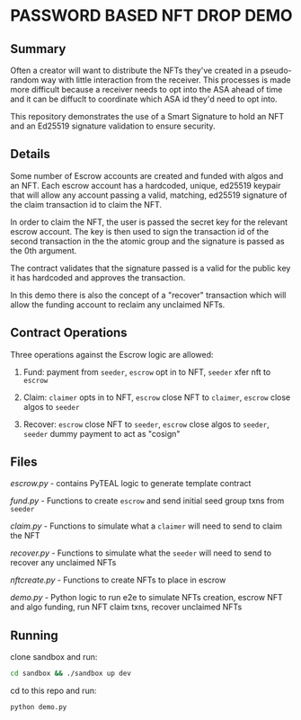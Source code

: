 # PASSWORD BASED NFT DROP DEMO

## Summary

Often a creator will want to distribute the NFTs they've created in a pseudo-random way with little interaction from the receiver. This processes is made more difficult because a receiver needs to opt into the ASA ahead of time and it can be diffuclt to coordinate which ASA id they'd need to opt into.

This repository demonstrates the use of a Smart Signature to hold an NFT and an Ed25519 signature validation to ensure security.  

## Details 

Some number of Escrow accounts are created and funded with algos and an NFT. Each escrow account has a hardcoded, unique, ed25519 keypair that will allow any account passing a valid, matching, ed25519 signature of the claim transaction id to claim the NFT. 

In order to claim the NFT, the user is passed the secret key for the relevant escrow account. The key is then used to sign the transaction id of the second transaction in the the atomic group and the signature is passed as the 0th argument.  

The contract validates that the signature passed is a valid for the public key it has hardcoded and approves the transaction.

In this demo there is also the concept of a "recover" transaction which will allow the funding account to reclaim any unclaimed NFTs.


## Contract Operations

Three operations against the Escrow logic are allowed:

1) Fund: payment from `seeder`, `escrow` opt in to NFT, `seeder` xfer nft to `escrow`

2) Claim: `claimer` opts in to NFT, `escrow` close NFT to `claimer`, `escrow` close algos to `seeder`

3) Recover: `escrow` close NFT to `seeder`, `escrow` close algos to `seeder`, `seeder` dummy payment to act as "cosign"

## Files

*escrow.py* - contains PyTEAL logic to generate template contract

*fund.py* - Functions to create `escrow` and send initial seed group txns from `seeder`

*claim.py* - Functions to simulate what a `claimer` will need to send to claim the NFT

*recover.py* - Functions to simulate what the `seeder` will need to send to recover any unclaimed NFTs

*nftcreate.py* - Functions to create NFTs to place in escrow 

*demo.py* - Python logic to run e2e to simulate NFTs creation, escrow NFT and algo funding, run NFT claim txns, recover unclaimed NFTs

## Running

clone sandbox and run:
```sh
cd sandbox && ./sandbox up dev
```

cd to this repo and run:
```sh
python demo.py
```